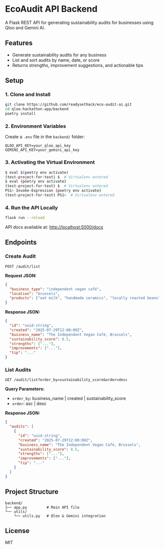 # EcoAudit API Backend

A Flask REST API for generating sustainability audits for businesses using Qloo and Gemini AI.

## Features
- Generate sustainability audits for any business
- List and sort audits by name, date, or score
- Returns strengths, improvement suggestions, and actionable tips

## Setup

### 1. Clone and Install
```bash
git clone https://github.com/readysethack/eco-audit-ai.git
cd qloo-hackathon-app/backend
poetry install
```

### 2. Environment Variables
Create a `.env` file in the `backend/` folder:
```
QLOO_API_KEY=your_qloo_api_key
GEMINI_API_KEY=your_gemini_api_key
```

### 3. Activating the Virtual Environment
```bash
$ eval $(poetry env activate)
(test-project-for-test) $  # Virtualenv entered
$ eval (poetry env activate)
(test-project-for-test) $  # Virtualenv entered
PS1> Invoke-Expression (poetry env activate)
(test-project-for-test) PS1>  # Virtualenv entered
```

### 4. Run the API Locally
```bash
flask run --reload
```

API docs available at: [http://localhost:5000/docs](http://localhost:5000/docs)

## Endpoints

### Create Audit
`POST /audit/list`

**Request JSON:**
```json
{
  "business_type": "independent vegan café",
  "location": "brussels",
  "products": ["oat milk", "handmade ceramics", "locally roasted beans"]
}
```

**Response JSON:**
```json
{
  "id": "uuid-string",
  "created": "2025-07-29T12:00:00Z",
  "business_name": "The Independent Vegan Café, Brussels",
  "sustainability_score": 8.5,
  "strengths": ["..."],
  "improvements": ["..."],
  "tip": "..."
}
```

### List Audits
`GET /audit/list?order_by=sustainability_score&order=desc`

**Query Parameters:**
- `order_by`: business_name | created | sustainability_score
- `order`: asc | desc

**Response JSON:**
```json
{
  "audits": [
    {
      "id": "uuid-string",
      "created": "2025-07-29T12:00:00Z",
      "business_name": "The Independent Vegan Café, Brussels",
      "sustainability_score": 8.5,
      "strengths": ["..."],
      "improvements": ["..."],
      "tip": "..."
    }
  ]
}
```

## Project Structure
```
backend/
├── app.py         # Main API file
└── utils/
    └── utils.py   # Qloo & Gemini integration
```

## License
MIT
